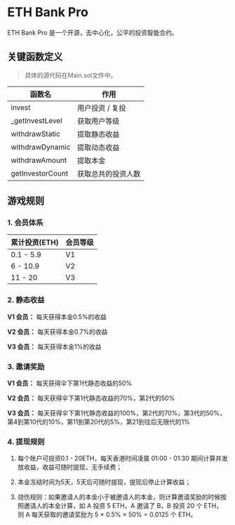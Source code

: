 # ETH Bank Pro

ETH Bank Pro 是一个开源，去中心化，公平的投资智能合约。

## 关键函数定义

> 具体的源代码在Main.sol文件中。

| 函数名           | 作用               |
| ---------------- | ------------------ |
| invest           | 用户投资 / 复投    |
| _getInvestLevel  | 获取用户等级       |
| withdrawStatic   | 提取静态收益       |
| withdrawDynamic  | 提取动态收益       |
| withdrawAmount   | 提取本金           |
| getInvestorCount | 获取总共的投资人数 |

## 游戏规则

### 1. 会员体系

| 累计投资(ETH) | 会员等级 |
| ------------- | -------- |
| 0.1 - 5.9     | V1       |
| 6 - 10.9      | V2       |
| 11 - 20       | V3       |

### 2. 静态收益

**V1 会员：** 每天获得本金0.5%的收益

**V2 会员：** 每天获得本金0.7%的收益

**V3 会员：** 每天获得本金1%的收益

### 3. 邀请奖励

**V1 会员：** 每天获得伞下第1代静态收益的50%

**V2 会员：** 每天获得伞下第1代静态收益的70%，第2代的50%

**V3 会员：** 每天获得伞下第1代静态收益的100%，第2代的70%，第3代的50%，第4到第10代的10%，第11到第20代的5%，第21到往后无限代的1%

### 4. 提现规则

1. 每个账户可投资0.1 - 20ETH，每天香港时间凌晨 01:00 - 01:30 期间计算并发放收益，收益可随时提现，无手续费；

2. 本金冻结时间为5天，5天后可随时提现，提现后停止计算收益；

3. 烧伤规则：如果邀请人的本金小于被邀请人的本金，则计算邀请奖励的时候按照邀请人的本金计算，如 A 投资 5 ETH，A 邀请了 B，B 投资 20 个 ETH，则 A 每天获取的邀请奖励为 5 × 0.5% × 50% = 0.0125 个 ETH。